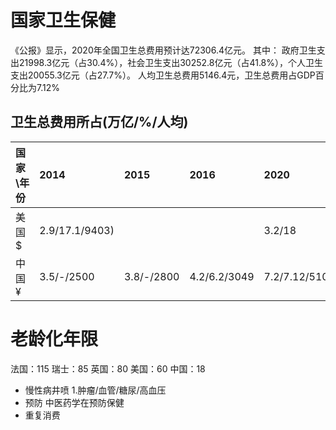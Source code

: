 # 国家卫生保健
《公报》显示，2020年全国卫生总费用预计达72306.4亿元。 其中： 政府卫生支出21998.3亿元（占30.4%），社会卫生支出30252.8亿元（占41.8%），个人卫生支出20055.3亿元（占27.7%）。 人均卫生总费用5146.4元，卫生总费用占GDP百分比为7.12%
## 卫生总费用所占(万亿/%/人均)
| 国家\年份 | 2014   | 2015 | 2016 |2020
| :-| :-  | :- | :- |:- |
| 美国$ | 2.9/17.1/9403) |             |         |3.2/18|
| 中国¥ |3.5/-/2500|3.8/-/2800|4.2/6.2/3049|7.2/7.12/5100|


# 老龄化年限
法国：115
瑞士：85
英国：80
美国：60
中国：18

* 慢性病井喷
    1.肿瘤/血管/糖尿/高血压
* 预防
    中医药学在预防保健
* 重复消费